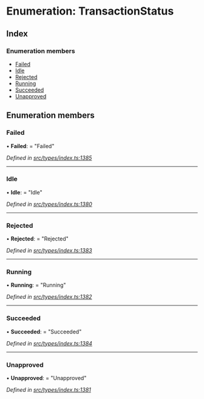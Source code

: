 # Enumeration: TransactionStatus

## Index

### Enumeration members

* [Failed](_types_index_.transactionstatus.md#failed)
* [Idle](_types_index_.transactionstatus.md#idle)
* [Rejected](_types_index_.transactionstatus.md#rejected)
* [Running](_types_index_.transactionstatus.md#running)
* [Succeeded](_types_index_.transactionstatus.md#succeeded)
* [Unapproved](_types_index_.transactionstatus.md#unapproved)

## Enumeration members

###  Failed

• **Failed**: = "Failed"

*Defined in [src/types/index.ts:1385](https://github.com/PolymathNetwork/polymath-sdk/blob/454d285/src/types/index.ts#L1385)*

___

###  Idle

• **Idle**: = "Idle"

*Defined in [src/types/index.ts:1380](https://github.com/PolymathNetwork/polymath-sdk/blob/454d285/src/types/index.ts#L1380)*

___

###  Rejected

• **Rejected**: = "Rejected"

*Defined in [src/types/index.ts:1383](https://github.com/PolymathNetwork/polymath-sdk/blob/454d285/src/types/index.ts#L1383)*

___

###  Running

• **Running**: = "Running"

*Defined in [src/types/index.ts:1382](https://github.com/PolymathNetwork/polymath-sdk/blob/454d285/src/types/index.ts#L1382)*

___

###  Succeeded

• **Succeeded**: = "Succeeded"

*Defined in [src/types/index.ts:1384](https://github.com/PolymathNetwork/polymath-sdk/blob/454d285/src/types/index.ts#L1384)*

___

###  Unapproved

• **Unapproved**: = "Unapproved"

*Defined in [src/types/index.ts:1381](https://github.com/PolymathNetwork/polymath-sdk/blob/454d285/src/types/index.ts#L1381)*
